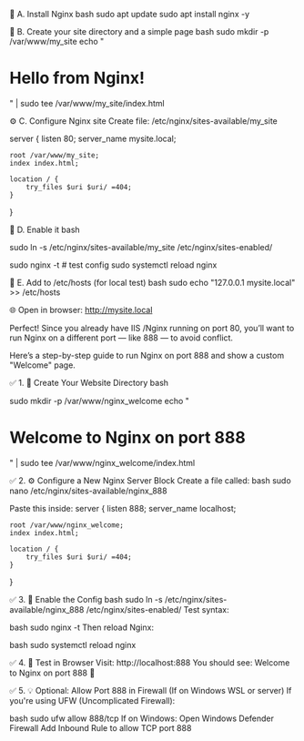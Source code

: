 🔧 A. Install Nginx
bash
sudo apt update
sudo apt install nginx -y


📁 B. Create your site directory and a simple page
bash
sudo mkdir -p /var/www/my_site
echo "<h1>Hello from Nginx!</h1>" | sudo tee /var/www/my_site/index.html

⚙️ C. Configure Nginx site
Create file: /etc/nginx/sites-available/my_site

server {
    listen 80;
    server_name mysite.local;

    root /var/www/my_site;
    index index.html;

    location / {
        try_files $uri $uri/ =404;
    }
}

🔗 D. Enable it
bash

sudo ln -s /etc/nginx/sites-available/my_site /etc/nginx/sites-enabled/


sudo nginx -t         # test config
sudo systemctl reload nginx


🧪 E. Add to /etc/hosts (for local test)
bash
sudo echo "127.0.0.1 mysite.local" >> /etc/hosts

🌐 Open in browser:
http://mysite.local




Perfect! Since you already have IIS /Nginx running on port 80, you’ll want to run Nginx on a different port — like 888 — to avoid conflict.

Here’s a step-by-step guide to run Nginx on port 888 and show a custom "Welcome" page.

✅ 1. 📁 Create Your Website Directory
bash

sudo mkdir -p /var/www/nginx_welcome
echo "<h1>Welcome to Nginx on port 888 </h1>" | sudo tee /var/www/nginx_welcome/index.html


✅ 2. ⚙️ Configure a New Nginx Server Block
Create a file called:
bash
sudo nano /etc/nginx/sites-available/nginx_888


Paste this inside:
server {
    listen 888;
    server_name localhost;

    root /var/www/nginx_welcome;
    index index.html;

    location / {
        try_files $uri $uri/ =404;
    }
}

✅ 3. 🔗 Enable the Config
bash
sudo ln -s /etc/nginx/sites-available/nginx_888 /etc/nginx/sites-enabled/
Test syntax:

bash
sudo nginx -t
Then reload Nginx:

bash
sudo systemctl reload nginx


✅ 4. 🧪 Test in Browser
Visit:
http://localhost:888
You should see:
Welcome to Nginx on port 888 🎉

✅ 5. 💡 Optional: Allow Port 888 in Firewall (If on Windows WSL or server)
If you're using UFW (Uncomplicated Firewall):

bash
sudo ufw allow 888/tcp
If on Windows:
Open Windows Defender Firewall
Add Inbound Rule to allow TCP port 888